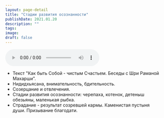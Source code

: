 ```yaml
---
layout: page-detail
title: "Стадии развития осознанности"
publishDate: 2021.01.20
description: ""
tags:
image:
draft: false
---
```


<audio title="2021.01.20 - Стадии развития осознанности.mp3" src="https://filer-api.advayta.org/v1.0/public/files/73866" controls=""></audio>

* Текст "Как быть Собой - чистым Счастьем. Беседы с Шри Раманой Махарши".
* Нидидхьясана, внимательность, бдительность.
* Созерцание и отвлечения.
* Стадии развития осознанности: черепаха, котенок, детеныш обезьяны, маленькая рыбка.
* Страдание - результат созревшей кармы. Каменистая пустыня души. Призывание благодати.

  
